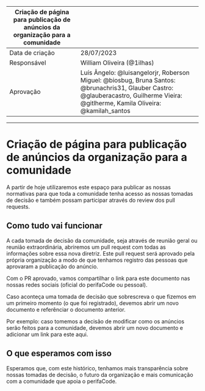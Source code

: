 | Criação de página para publicação de anúncios da organização para a comunidade | | 
|--| -- |
| Data de criação| 28/07/2023 |
| Responsável | William Oliveira (@1ilhas) |
| Aprovação | Luís Ângelo: @luisangelorjr, Roberson Miguel: @biosbug, Bruna Santos: @brunachris31, Glauber Castro: @glauberacastro, Guilherme Vieira: @gitlherme, Kamila Oliveira: @kamilah_santos |

---

# Criação de página para publicação de anúncios da organização para a comunidade

A partir de hoje utilizaremos este espaço para publicar as nossas normativas para que toda a comunidade tenha acesso as nossas tomadas de decisão e também possam participar através do review dos pull requests.

## Como tudo vai funcionar

A cada tomada de decisão da comunidade, seja através de reunião geral ou reunião extraordinária, abriremos um pull request com todas as informações sobre essa nova diretriz. Este pull request será aprovado pela própria organização a modo de que tenhamos registro das pessoas que aprovaram a publicação do anúncio.

Com o PR aprovado, vamos compartilhar o link para este documento nas nossas redes sociais (oficial do perifaCode ou pessoal).

Caso aconteça uma tomada de decisão que sobrescreva o que fizemos em um primeiro momento (o que foi registrado), devemos abrir um novo documento e referênciar o documento anterior.

Por exemplo: caso tomemos a decisão de modificar como os anúncios serão feitos para a comunidade, devemos abrir um novo documento e adicionar um link para este aqui.

## O que esperamos com isso

Esperamos que, com este histórico, tenhamos mais transparência sobre nossas tomadas de decisão, o futuro da organização e mais comunicação com a comunidade que apoia o perifaCode.